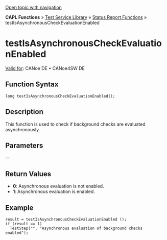 [Open topic with navigation](../../../../../CANoeDEFamily.htm#Topics/CAPLFunctions/Test/Functions/CAPLfunctionTestIsAsynchronousCheckEvaluationEnabled.md)

**CAPL Functions** » [Test Service Library](../CAPLfunctionsTSLOverview.md) » [Status Report Functions](../CAPLfunctionsTSLStatusReportFunctions.md) » testIsAsynchronousCheckEvaluationEnabled

# testIsAsynchronousCheckEvaluationEnabled

[Valid for](../../../Shared/FeatureAvailability.md): CANoe DE • CANoe4SW DE

## Function Syntax

```plaintext
long testIsAsynchronousCheckEvaluationEnabled();
```

## Description

This function is used to check if background checks are evaluated asynchronously.

## Parameters

—

## Return Values

- **0**: Asynchronous evaluation is not enabled.
- **1**: Asynchronous evaluation is enabled.

## Example

```plaintext
result = testIsAsynchronousCheckEvaluationEnabled ();
if (result == 1)
  TestStep("", "Asynchronous evaluation of background checks enabled");
```
